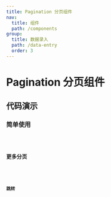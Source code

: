 ```yaml
---
title: Pagination 分页组件
nav:
  title: 组件
  path: /components
group:
  title: 数据录入
  path: /data-entry
  order: 3
---
```


# Pagination 分页组件

## 代码演示

### 简单使用

<code src="./demo/demo01.tsx" />

### 更多分页

<code src="./demo/demo02.tsx" />

### 跳转

<code src="./demo/demo03.tsx" />
